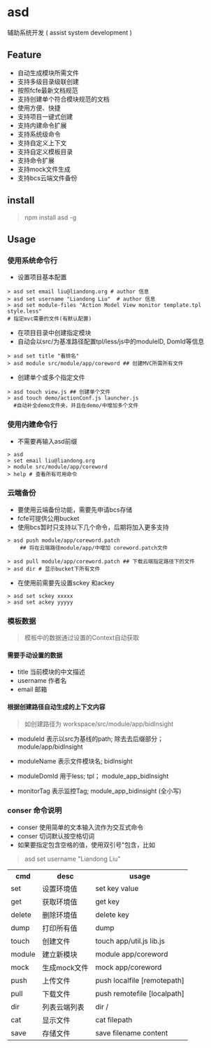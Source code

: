 asd
===

辅助系统开发 ( assist system development )

## Feature

- 自动生成模块所需文件
- 支持多级目录级联创建
- 按照fcfe最新文档规范
- 支持创建单个符合模块规范的文档
- 使用方便、快捷
- 支持项目一键式创建
- 支持内建命令扩展
- 支持系统级命令
- 支持自定义上下文
- 支持自定义模板目录
- 支持命令扩展
- 支持mock文件生成
- 支持bcs云端文件备份

## install

> npm install asd -g

## Usage

### 使用系统命令行

- 设置项目基本配置


``` shell
> asd set email liu@liandong.org # author 信息
> asd set username "Liandong Liu"  # author 信息
> asd set module-files "Action Model View monitor template.tpl style.less"
# 指定mvc需要的文件(有默认配置)
```

- 在项目目录中创建指定模块
- 自动会以src/为基准路径配置tpl/less/js中的moduleID, DomId等信息

```shell
> asd set title "看排名"
> asd module src/module/app/coreword ## 创建MVC所需所有文件
```

- 创建单个或多个指定文件

```shell
> asd touch view.js ## 创建单个文件
> asd touch demo/actionConf.js launcher.js 
  #自动补全demo文件夹，并且在demo/中增加多个文件
```

### 使用内建命令行
- 不需要再输入asd前缀

```shell
> asd
> set email liu@liandong.org
> module src/module/app/coreword
> help # 查看所有可用命令
```

### 云端备份

- 要使用云端备份功能，需要先申请bcs存储
- fcfe可提供公用bucket
- 使用bcs暂时只支持以下几个命令，后期将加入更多支持

```shell
> asd push module/app/coreword.patch 
    ## 将在云端路径module/app/中增加 coreword.patch文件
    
> asd pull module/app/coreword.patch ## 下载云端指定路径下的文件
> asd dir # 显示bucket下所有文件
```

- 在使用前需要先设置sckey 和ackey

```shell
> asd set sckey xxxxx
> asd set ackey yyyyy
```

### 模板数据
> 模板中的数据通过设置的Context自动获取

#### 需要手动设置的数据
- title 当前模块的中文描述
- username 作者名
- email 邮箱

#### 根据创建路径自动生成的上下文内容

> 如创建路径为 workspace/src/module/app/bidInsight

- moduleId 表示以src为基线的path; 除去去后缀部分； module/app/bidInsight

- moduleName 表示文件模块名; bidInsight

- moduleDomId 用于less; tpl； module_app_bidInsight

- monitorTag 表示监控Tag; module_app_bidinsight (全小写)

### conser 命令说明

- conser 使用简单的文本输入流作为交互式命令
- conser 切词默认按空格切词
- 如果要指定包含空格的值，使用双引号\"包含，比如

> asd set username "Liandong Liu"

<table>
  <tr>
    <th>cmd</th> <th>desc</th> <th>usage</th>
  </tr>
  <tr>
    <td>set</td> <td>设置环境值 </td> <td> set key value</td>
  </tr>
  <tr>
    <td>get</td> <td>获取环境值  </td><td> get key</td>
  </tr>
  <tr>
    <td>delete</td> <td>删除环境值 </td><td> delete key</td>
  </tr>
  <tr>
    <td>dump</td> <td> 打印所有值 </td><td> dump </td>
  </tr>
  <tr>
    <td>touch</td> <td>创建文件  </td><td> touch app/util.js lib.js </td>
  </tr>
  <tr>
    <td>module</td> <td>建立新模块</td><td>  module app/coreword  </td>
  </tr>
  <tr>
    <td>mock</td> <td>生成mock文件</td><td>  mock app/coreword  </td>
  </tr>
  <tr>
    <td>push</td> <td> 上传文件</td><td>  push localfile [remotepath] </td>
  </tr>
  <tr>
    <td>pull</td> <td> 下载文件 </td><td> push remotefile [localpath]  </td>
  </tr>
  <tr>
    <td>dir</td> <td> 列表云端列表 </td><td> dir /  </td>
  </tr>
  <tr>
    <td>cat</td> <td> 显示文件 </td><td>  cat filepath  </td>
  </tr>
  <tr>
    <td>save</td> <td>存储文件 </td><td>  save filename  content  </td>
  </tr>
</table>

